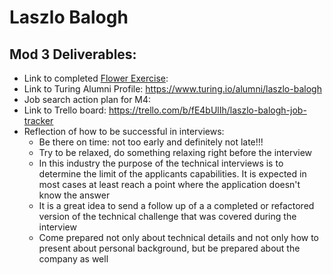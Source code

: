 # Laszlo Balogh

## Mod 3 Deliverables:

* Link to completed [Flower Exercise](https://github.com/turingschool/professional_skills/blob/master/files/Career%20Unit%20-%20The%20Flower%20Diagram.pdf):
* Link to Turing Alumni Profile: https://www.turing.io/alumni/laszlo-balogh
* Job search action plan for M4:
* Link to Trello board: https://trello.com/b/fE4bUlIh/laszlo-balogh-job-tracker
* Reflection of how to be successful in interviews:  
  * Be there on time: not too early and definitely not late!!!  
  * Try to be relaxed, do something relaxing right before the interview  
  * In this industry the purpose of the technical interviews is to determine the limit of the applicants capabilities. It is expected in most cases at least reach a point where the application doesn't know the answer
  * It is a great idea to send a follow up of a a completed or refactored version of the technical challenge that was covered during the interview  
  * Come prepared not only about technical details and not only how to present about personal background, but be prepared about the company as well
